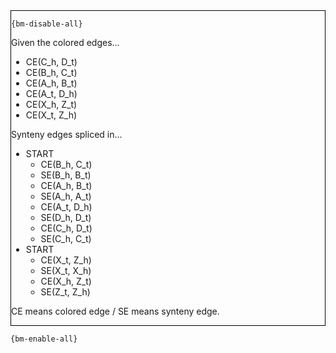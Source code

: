 <div style="border:1px solid black;">

`{bm-disable-all}`

Given the colored edges...

* CE(C_h, D_t)
* CE(B_h, C_t)
* CE(A_h, B_t)
* CE(A_t, D_h)
* CE(X_h, Z_t)
* CE(X_t, Z_h)


Synteny edges spliced in...

 * START
   * CE(B_h, C_t)
   * SE(B_h, B_t)
   * CE(A_h, B_t)
   * SE(A_h, A_t)
   * CE(A_t, D_h)
   * SE(D_h, D_t)
   * CE(C_h, D_t)
   * SE(C_h, C_t)
 * START
   * CE(X_t, Z_h)
   * SE(X_t, X_h)
   * CE(X_h, Z_t)
   * SE(Z_t, Z_h)

CE means colored edge / SE means synteny edge.

</div>

`{bm-enable-all}`

